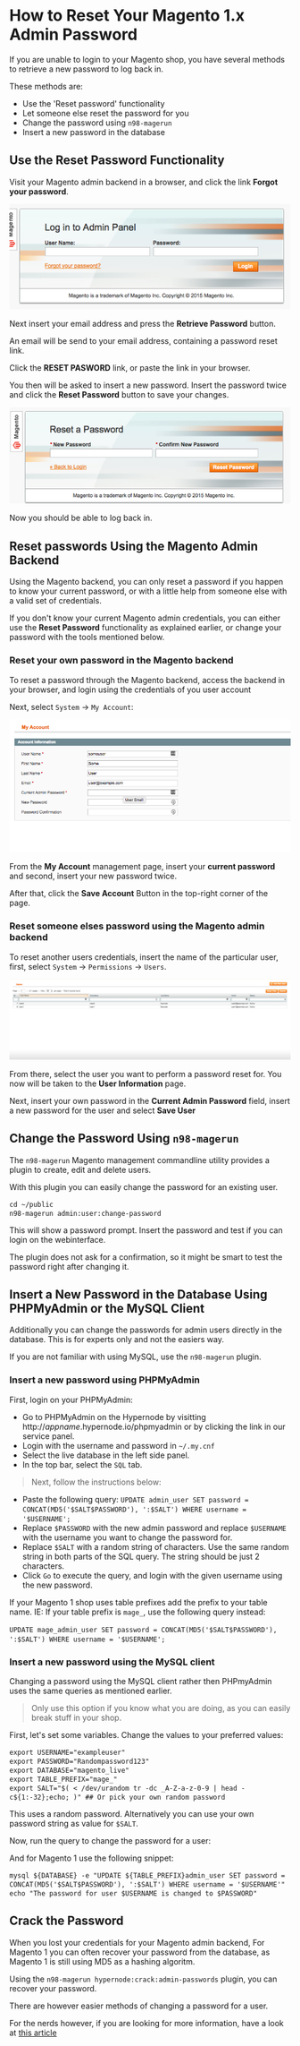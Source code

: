 <!-- source: https://support.hypernode.com/en/ecommerce/magento-1/how-to-reset-your-magento-1-x-admin-password/ -->
# How to Reset Your Magento 1.x Admin Password

If you are unable to login to your Magento shop, you have several methods to retrieve a new password to log back in.

These methods are:

* Use the 'Reset password' functionality
* Let someone else reset the password for you
* Change the password using `n98-magerun`
* Insert a new password in the database


Use the Reset Password Functionality
------------------------------------

Visit your Magento admin backend in a browser, and click the link **Forgot your password**.

![](_res/itz1Rclya8-kPptdARxQjNkPxSiip9IIgA.png)

Next insert your email address and press the **Retrieve Password** button.

An email will be send to your email address, containing a password reset link.

Click the **RESET PASWORD** link, or paste the link in your browser.

You then will be asked to insert a new password. Insert the password twice and click the **Reset Password** button to save your changes.

![](_res/AIIITmlUbiud6TfSnE1I1Cb1S2I9KLRrkw.png)

Now you should be able to log back in.

Reset passwords Using the Magento Admin Backend
-----------------------------------------------

Using the Magento backend, you can only reset a password if you happen to know your current password, or with a little help from someone else with a valid set of credentials.

If you don't know your current Magento admin credentials, you can either use the **Reset Password** functionality as explained earlier, or change your password with the tools mentioned below.

### Reset your own password in the Magento backend

To reset a password through the Magento backend, access the backend in your browser, and login using the credentials of you user account

Next, select `System` -> `My Account`:

![](_res/nFVHTWs9B4tMtuRENth5h8FSqRFOf0XNlg.png)

From the **My Account** management page, insert your **current password** and second, insert your new password twice.

After that, click the **Save Account** Button in the top-right corner of the page.

### Reset someone elses password using the Magento admin backend

To reset another users credentials, insert the name of the particular user, first, select `System` -> `Permissions` -> `Users`.

![](_res/vJTDfZCCdVd6PszQXOOcYxQF4weBcOC5og.png)

From there, select the user you want to perform a password reset for. You now will be taken to the **User Information** page.

Next, insert your own password in the **Current Admin Password** field, insert a new password for the user and select **Save User**

Change the Password Using `n98-magerun`
---------------------------------------

The `n98-magerun` Magento management commandline utility provides a plugin to create, edit and delete users.

With this plugin you can easily change the password for an existing user.

```nginx
cd ~/public
n98-magerun admin:user:change-password
```
This will show a password prompt. Insert the password and test if you can login on the webinterface.

The plugin does not ask for a confirmation, so it might be smart to test the password right after changing it.

Insert a New Password in the Database Using PHPMyAdmin or the MySQL Client
--------------------------------------------------------------------------

Additionally you can change the passwords for admin users directly in the database. This is for experts only and not the easiers way.

If you are not familiar with using MySQL, use the `n98-magerun` plugin.

### Insert a new password using PHPMyAdmin

First, login on your PHPMyAdmin:

* Go to PHPMyAdmin on the Hypernode by visitting http://*appname*.hypernode.io/phpmyadmin or by clicking the link in our service panel.
* Login with the username and password in `~/.my.cnf`
* Select the live database in the left side panel.
* In the top bar, select the `SQL` tab.

>Next, follow the instructions below:

* Paste the following query: `UPDATE admin_user SET password = CONCAT(MD5('$SALT$PASSWORD'), ':$SALT') WHERE username = '$USERNAME';`
* Replace `$PASSWORD` with the new admin password and replace `$USERNAME` with the username you want to change the password for.
* Replace `$SALT` with a random string of characters. Use the same random string in both parts of the SQL query. The string should be just 2 characters.
* Click `Go` to execute the query, and login with the given username using the new password.

If your Magento 1 shop uses table prefixes add the prefix to your table name. IE: If your table prefix is `mage_`, use the following query instead:

`UPDATE mage_admin_user SET password = CONCAT(MD5('$SALT$PASSWORD'), ':$SALT') WHERE username = '$USERNAME';`

### Insert a new password using the MySQL client

Changing a password using the MySQL client rather then PHPmyAdmin uses the same queries as mentioned earlier.

>Only use this option if you know what you are doing, as you can easily break stuff in your shop.

First, let's set some variables. Change the values to your preferred values:

```nginx
export USERNAME="exampleuser"
export PASSWORD="Randompassword123"
export DATABASE="magento_live"
export TABLE_PREFIX="mage_"
export SALT="$( < /dev/urandom tr -dc _A-Z-a-z-0-9 | head -c${1:-32};echo; )" ## Or pick your own random password
```
This uses a random password. Alternatively you can use your own password string as value for `$SALT`.

Now, run the query to change the password for a user:

And for Magento 1 use the following snippet:

```nginx
mysql ${DATABASE} -e "UPDATE ${TABLE_PREFIX}admin_user SET password = CONCAT(MD5('$SALT$PASSWORD'), ':$SALT') WHERE username = '$USERNAME'"
echo "The password for user $USERNAME is changed to $PASSWORD"
```
Crack the Password
------------------

When you lost your credentials for your Magento admin backend, For Magento 1 you can often recover your password from the database, as Magento 1 is still using MD5 as a hashing algoritm.

Using the `n98-magerun hypernode:crack:admin-passwords` plugin, you can recover your password.

There are however easier methods of changing a password for a user.

For the nerds however, if you are looking for more information, have a look at [this article](https://sansec.io/labs/2017/04/12/magento-breach-analysis/)
